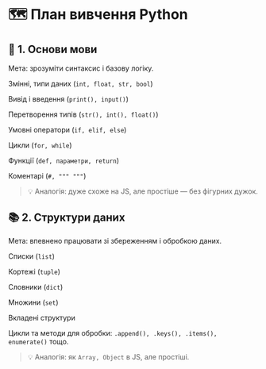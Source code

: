 # 🗺️ План вивчення Python

## 🔰 1. Основи мови
Мета: зрозуміти синтаксис і базову логіку.

Змінні, типи даних (``int, float, str, bool``)

Вивід і введення (``print(), input()``)

Перетворення типів (``str(), int(), float()``)

Умовні оператори (``if, elif, else``)

Цикли (``for, while``)

Функції (``def, параметри, return``)

Коментарі (``#, """ """``)

> 💡 Аналогія: дуже схоже на JS, але простіше — без фігурних дужок.

## 📚 2. Структури даних
Мета: впевнено працювати зі збереженням і обробкою даних.

Списки (``list``)

Кортежі (``tuple``)

Словники (``dict``)

Множини (``set``)

Вкладені структури

Цикли та методи для обробки: ``.append(), .keys(), .items(), enumerate()`` тощо.

> 💡 Аналогія: як ``Array, Object`` в JS, але простіші.









